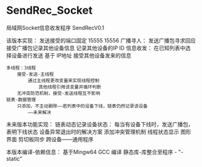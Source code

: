 # SendRec_Socket
局域网Socket信息收发程序
SendRecV0.1

该版本实现：
	发送接受的端口固定 15555 15556
	广播寻人：
		发送广播包寻求回应
		接受广播包记录其他设备信息
			记录其他设备的IP ID
	信息收发：
		在已知列表中选择设备进行发送
			基于 IP地址
		接受其他设备发来的信息
	
	多线程：3线程
		接受-发送-主线程
			通过主线程更改变量来实现线程控制
				其他线程引用该变量并循环判断
		无冲突防范机制，接受-发送线程互不影响
	链表-数据管理
		只添加，不主动删除——若列表中的设备下线，链表仍然记录该设备
			——未来解决
			
未来版本功能实现：
	链表动态记录设备状态：
		每当有设备下线时，发送广播包，表明下线状态
		设备异常退出时的解决方案
	添加冲突管理机制
	线程状态显示
	图形界面
	剪切板同步
	跨设备——通用程序
	
本版本编译-依赖信息：
	基于Mingw64 GCC 编译
	静态库-库整合至程序 -
		"-static"
	

